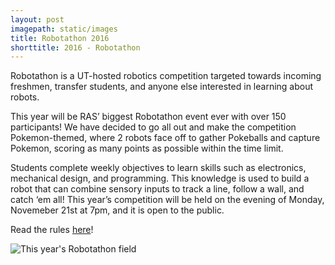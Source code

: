 ```yaml
---
layout: post
imagepath: static/images
title: Robotathon 2016
shorttitle: 2016 - Robotathon
---
```


Robotathon is a UT-hosted robotics competition targeted towards incoming freshmen, transfer students, and anyone else interested in learning about robots.

This year will be RAS’ biggest Robotathon event ever with over 150 participants! We have decided to go all out and make the competition Pokemon-themed, where 2 robots face off to gather Pokeballs and capture Pokemon, scoring as many points as possible within the time limit.

Students complete weekly objectives to learn skills such as electronics, mechanical design, and programming. This knowledge is used to build a robot that can combine sensory inputs to track a line, follow a wall, and catch ‘em all! This year’s competition will be held on the evening of Monday, Novemeber 21st at 7pm, and it is open to the public.

Read the rules [here](https://docs.google.com/document/d/1TISEqDJPAkd4yec3cAYTjoDd_dGn6QOEaWKRNHWkeyw/edit)!

![This year's Robotathon field]({{site.baseurl}}/{{page.imagepath}}/2016-robotathon-field-cad.jpg)

